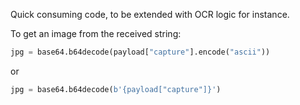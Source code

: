 Quick consuming code, to be extended with OCR logic for instance.

To get an image from the received string:

```python
jpg = base64.b64decode(payload["capture"].encode("ascii"))
```

or

```python
jpg = base64.b64decode(b'{payload["capture"]}')
```
